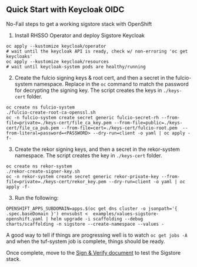 ## Quick Start with Keycloak OIDC

No-Fail steps to get a working sigstore stack with OpenShift

1. Install RHSSO Operator and deploy Sigstore Keycloak

```shell
oc apply --kustomize keycloak/operator
# wait until the keycloak API is ready, check w/ non-erroring 'oc get keycloaks'
oc apply --kustomize keycloak/resources
# wait until keycloak-system pods are healthy/running
```

2. Create the fulcio signing keys & root cert, and then a secret in the fulcio-system namespace. Replace <PASSWORD> in the `oc` command to match the password for decrypting the signing key. The script creates the keys in `./keys-cert` folder.

```shell
oc create ns fulcio-system
./fulcio-create-root-ca-openssl.sh
oc -n fulcio-system create secret generic fulcio-secret-rh --from-file=private=./keys-cert/file_ca_key.pem --from-file=public=./keys-cert/file_ca_pub.pem --from-file=cert=./keys-cert/fulcio-root.pem  --from-literal=password=<PASSWORD> --dry-run=client -o yaml | oc apply -f-
```

3. Create the rekor signing keys, and then a secret in the rekor-system namespace. The script creates the key in `./keys-cert` folder.

```shell
oc create ns rekor-system
./rekor-create-signer-key.sh
oc -n rekor-system create secret generic rekor-private-key --from-file=private=./keys-cert/rekor_key.pem --dry-run=client -o yaml | oc apply -f-
```

3.  Run the following:

```shell
OPENSHIFT_APPS_SUBDOMAIN=apps.$(oc get dns cluster -o jsonpath='{ .spec.baseDomain }') envsubst <  examples/values-sigstore-openshift.yaml | helm upgrade -i scaffolding --debug charts/scaffolding -n sigstore --create-namespace --values -
```

A good way to tell if things are progressing well is to watch `oc get jobs -A` and when the tuf-system job is complete,
things should be ready.

Once complete, move to the [Sign & Verify document](./sign-verify.md) to test the Sigstore stack. 
